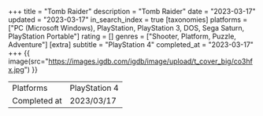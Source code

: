 +++
title = "Tomb Raider"
description = "Tomb Raider"
date = "2023-03-17"
updated = "2023-03-17"
in_search_index = true
[taxonomies]
platforms = ["PC (Microsoft Windows), PlayStation, PlayStation 3, DOS, Sega Saturn, PlayStation Portable"]
rating = []
genres = ["Shooter, Platform, Puzzle, Adventure"]
[extra]
subtitle = "PlayStation 4"
completed_at = "2023-03-17"
+++
{{ image(src="https://images.igdb.com/igdb/image/upload/t_cover_big/co3hfx.jpg") }}

|              |            |
| ------------ | ---------- |
| Platforms    | PlayStation 4 |
| Completed at | 2023/03/17 |

